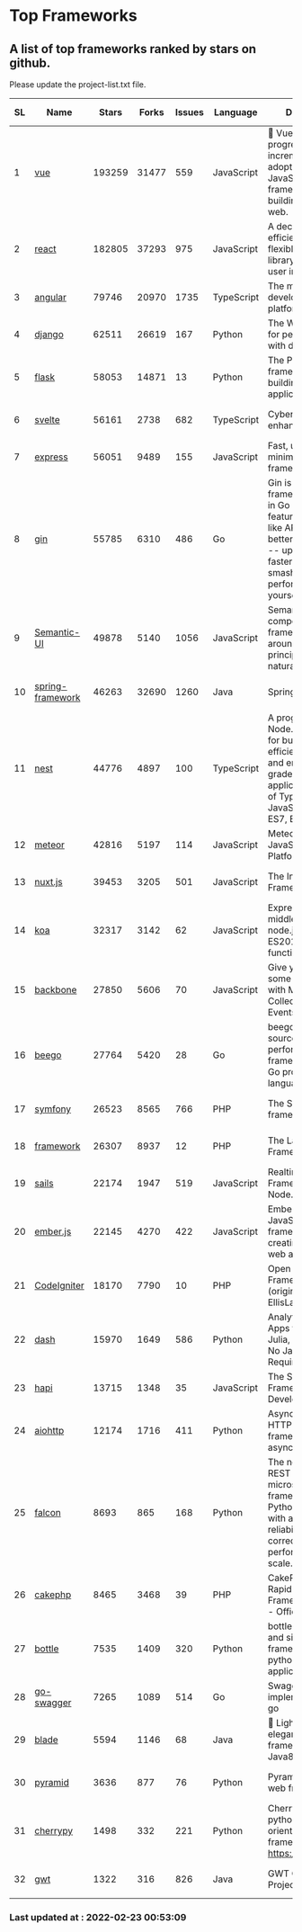 # Top Frameworks
## A list of top frameworks ranked by stars on github.  
Please update the project-list.txt file.

| SL| Name  | Stars| Forks| Issues | Language | Description | Last Commit |
| --| ------| -----| ---- | ------ | -------- | ----------- | ----------- |
| 1 | [vue](https://github.com/vuejs/vue) | 193259 | 31477 | 559 | JavaScript | 🖖 Vue.js is a progressive, incrementally-adoptable JavaScript framework for building UI on the web. | 2022-02-22 18:38:12 |
| 2 | [react](https://github.com/facebook/react) | 182805 | 37293 | 975 | JavaScript | A declarative, efficient, and flexible JavaScript library for building user interfaces. | 2022-02-21 06:07:41 |
| 3 | [angular](https://github.com/angular/angular) | 79746 | 20970 | 1735 | TypeScript | The modern web developer’s platform | 2022-02-22 23:35:16 |
| 4 | [django](https://github.com/django/django) | 62511 | 26619 | 167 | Python | The Web framework for perfectionists with deadlines. | 2022-02-22 19:26:51 |
| 5 | [flask](https://github.com/pallets/flask) | 58053 | 14871 | 13 | Python | The Python micro framework for building web applications. | 2022-02-19 15:12:40 |
| 6 | [svelte](https://github.com/sveltejs/svelte) | 56161 | 2738 | 682 | TypeScript | Cybernetically enhanced web apps | 2022-02-22 16:39:27 |
| 7 | [express](https://github.com/expressjs/express) | 56051 | 9489 | 155 | JavaScript | Fast, unopinionated, minimalist web framework for node. | 2022-02-22 00:54:52 |
| 8 | [gin](https://github.com/gin-gonic/gin) | 55785 | 6310 | 486 | Go | Gin is a HTTP web framework written in Go (Golang). It features a Martini-like API with much better performance -- up to 40 times faster. If you need smashing performance, get yourself some Gin. | 2022-02-14 06:39:57 |
| 9 | [Semantic-UI](https://github.com/Semantic-Org/Semantic-UI) | 49878 | 5140 | 1056 | JavaScript | Semantic is a UI component framework based around useful principles from natural language. | 2018-10-21 20:59:02 |
| 10 | [spring-framework](https://github.com/spring-projects/spring-framework) | 46263 | 32690 | 1260 | Java | Spring Framework | 2022-02-22 15:07:52 |
| 11 | [nest](https://github.com/nestjs/nest) | 44776 | 4897 | 100 | TypeScript | A progressive Node.js framework for building efficient, scalable, and enterprise-grade server-side applications on top of TypeScript & JavaScript (ES6, ES7, ES8) 🚀 | 2022-02-22 08:19:37 |
| 12 | [meteor](https://github.com/meteor/meteor) | 42816 | 5197 | 114 | JavaScript | Meteor, the JavaScript App Platform | 2022-02-18 20:34:26 |
| 13 | [nuxt.js](https://github.com/nuxt/nuxt.js) | 39453 | 3205 | 501 | JavaScript | The Intuitive Vue(2) Framework | 2021-12-17 13:20:07 |
| 14 | [koa](https://github.com/koajs/koa) | 32317 | 3142 | 62 | JavaScript | Expressive middleware for node.js using ES2017 async functions | 2022-02-22 16:09:56 |
| 15 | [backbone](https://github.com/jashkenas/backbone) | 27850 | 5606 | 70 | JavaScript | Give your JS App some Backbone with Models, Views, Collections, and Events | 2022-02-19 20:58:16 |
| 16 | [beego](https://github.com/beego/beego) | 27764 | 5420 | 28 | Go | beego is an open-source, high-performance web framework for the Go programming language. | 2022-02-06 15:12:12 |
| 17 | [symfony](https://github.com/symfony/symfony) | 26523 | 8565 | 766 | PHP | The Symfony PHP framework | 2022-02-21 20:11:06 |
| 18 | [framework](https://github.com/laravel/framework) | 26307 | 8937 | 12 | PHP | The Laravel Framework. | 2022-02-22 18:46:49 |
| 19 | [sails](https://github.com/balderdashy/sails) | 22174 | 1947 | 519 | JavaScript | Realtime MVC Framework for Node.js | 2022-01-14 23:55:08 |
| 20 | [ember.js](https://github.com/emberjs/ember.js) | 22145 | 4270 | 422 | JavaScript | Ember.js - A JavaScript framework for creating ambitious web applications | 2022-02-19 00:41:10 |
| 21 | [CodeIgniter](https://github.com/bcit-ci/CodeIgniter) | 18170 | 7790 | 10 | PHP | Open Source PHP Framework (originally from EllisLab) | 2022-02-21 20:37:45 |
| 22 | [dash](https://github.com/plotly/dash) | 15970 | 1649 | 586 | Python | Analytical Web Apps for Python, R, Julia, and Jupyter. No JavaScript Required. | 2022-02-18 14:48:16 |
| 23 | [hapi](https://github.com/hapijs/hapi) | 13715 | 1348 | 35 | JavaScript | The Simple, Secure Framework Developers Trust | 2022-01-23 17:21:11 |
| 24 | [aiohttp](https://github.com/aio-libs/aiohttp) | 12174 | 1716 | 411 | Python | Asynchronous HTTP client/server framework for asyncio and Python | 2022-02-16 13:11:19 |
| 25 | [falcon](https://github.com/falconry/falcon) | 8693 | 865 | 168 | Python | The no-nonsense REST API and microservices framework for Python developers, with a focus on reliability, correctness, and performance at scale. | 2022-02-21 06:31:43 |
| 26 | [cakephp](https://github.com/cakephp/cakephp) | 8465 | 3468 | 39 | PHP | CakePHP: The Rapid Development Framework for PHP - Official Repository | 2022-02-14 06:02:12 |
| 27 | [bottle](https://github.com/bottlepy/bottle) | 7535 | 1409 | 320 | Python | bottle.py is a fast and simple micro-framework for python web-applications. | 2022-02-02 12:34:31 |
| 28 | [go-swagger](https://github.com/go-swagger/go-swagger) | 7265 | 1089 | 514 | Go | Swagger 2.0 implementation for go | 2022-02-19 17:08:03 |
| 29 | [blade](https://github.com/lets-blade/blade) | 5594 | 1146 | 68 | Java | :rocket: Lightning fast and elegant mvc framework for Java8 | 2020-03-22 13:39:23 |
| 30 | [pyramid](https://github.com/Pylons/pyramid) | 3636 | 877 | 76 | Python | Pyramid - A Python web framework | 2022-02-07 05:45:49 |
| 31 | [cherrypy](https://github.com/cherrypy/cherrypy) | 1498 | 332 | 221 | Python | CherryPy is a pythonic, object-oriented HTTP framework.      https://cherrypy.dev | 2022-02-14 20:44:10 |
| 32 | [gwt](https://github.com/gwtproject/gwt) | 1322 | 316 | 826 | Java | GWT Open Source Project | 2022-02-10 23:35:12 |

### Last updated at : 2022-02-23 00:53:09
